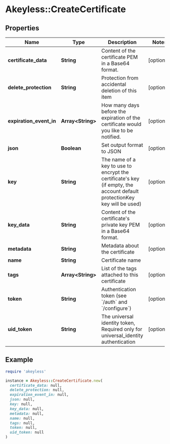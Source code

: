 # Akeyless::CreateCertificate

## Properties

| Name | Type | Description | Notes |
| ---- | ---- | ----------- | ----- |
| **certificate_data** | **String** | Content of the certificate PEM in a Base64 format. | [optional] |
| **delete_protection** | **String** | Protection from accidental deletion of this item | [optional] |
| **expiration_event_in** | **Array&lt;String&gt;** | How many days before the expiration of the certificate would you like to be notified. | [optional] |
| **json** | **Boolean** | Set output format to JSON | [optional] |
| **key** | **String** | The name of a key to use to encrypt the certificate&#39;s key (if empty, the account default protectionKey key will be used) | [optional] |
| **key_data** | **String** | Content of the certificate&#39;s private key PEM in a Base64 format. | [optional] |
| **metadata** | **String** | Metadata about the certificate | [optional] |
| **name** | **String** | Certificate name |  |
| **tags** | **Array&lt;String&gt;** | List of the tags attached to this certificate | [optional] |
| **token** | **String** | Authentication token (see &#x60;/auth&#x60; and &#x60;/configure&#x60;) | [optional] |
| **uid_token** | **String** | The universal identity token, Required only for universal_identity authentication | [optional] |

## Example

```ruby
require 'akeyless'

instance = Akeyless::CreateCertificate.new(
  certificate_data: null,
  delete_protection: null,
  expiration_event_in: null,
  json: null,
  key: null,
  key_data: null,
  metadata: null,
  name: null,
  tags: null,
  token: null,
  uid_token: null
)
```

